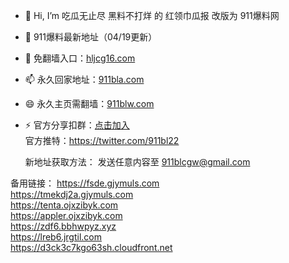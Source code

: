 - 👋 Hi, I’m 吃瓜无止尽 黑料不打烊 的 红领巾瓜报 改版为 911爆料网
- 👀 911爆料最新地址（04/19更新）
- 🌱 免翻墙入口：[hljcg16.com](https://hljcg16.com)<br>
- 📫 永久回家地址：[911bla.com](https://911bla.com)<br>
- 😄 永久主页需翻墙：[911blw.com](https://911blw.com)<br>
- ⚡  官方分享扣群：[点击加入](http://b.rjorwsdnt41.cn/s/QGMT)<br>
     官方推特：https://twitter.com/911bl22<br>

     新地址获取方法： 发送任意内容至 911blcgw@gmail.com

备用链接：
https://fsde.gjymuls.com<br>
https://tmekdj2a.gjymuls.com<br>
https://tenta.ojxzibyk.com<br>
https://appler.ojxzibyk.com<br>
https://zdf6.bbhwpyz.xyz<br>
https://lreb6.jrgtil.com<br>
https://d3ck3c7kgo63sh.cloudfront.net<br>

<!---
zizym/zizym is a ✨ special ✨ repository because its `README.md` (this file) appears on your GitHub profile.
You can click the Preview link to take a look at your changes.
--->
